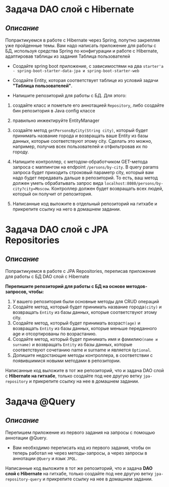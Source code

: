 # **Задача DAO слой c Hibernate**
## *Описание*
Попрактикуемся в работе с Hibernate через Spring, попутно закрепляя уже пройденные темы. Вам надо написать приложение для работы с БД, используя средства Spring по конфигурации и работе с Hibernate, адаптировав таблицы из задания Таблица пользователей

* Создайте spring boot приложение, с зависимостями на два ```starter'а - spring-boot-starter-data-jpa и spring-boot-starter-web```

* Создайте Entity, которая соответствует таблице из условий задачи **"Таблица пользователей"**.

* Напишите репозиторий для работы с БД. Для этого:

1. создайте класс и пометьте его аннотацией ```Repository```, либо создайте бин репозитория в Java config классе
2. правильно инжектируйте EntityManager
3. создайте метод ```getPersonsByCity(String city)```, который будет принимать название города и возвращать ваше Entity из базы данных, которые соответствуют этому city. Сделать это можно, например, получив всех пользователей и отфильтровав их по городу.
4. Напишите контроллер, с методом-обработчиком GET-метода запроса с маппингом на endpoint ```/persons/by-city```. В query params запроса будет приходить строковый параметр city, который вам надо будет передавать дальше в репозиторий. То есть, ваш метод должен уметь обрабатывать запрос вида ```localhost:8080/persons/by-city?city=Moscow```. Контроллер должен будет возвращать всех людей, который он получит от репозитория.

5. Написанные код выложите в отдельный репозиторий на гитхабе и прикрепите ссылку на него в домашнем задании.


# **Задача DAO слой c JPA Repositories**
## *Описание*
Попрактикуемся в работе с JPA Repositories, переписав приложение для работы с БД DAO слой c Hibernate

**Перепишите репозиторий для работы с БД на основе методов-запросов, чтобы:**
1. У вашего репозитория были основные методы для CRUD операций
2. Cоздайте метод, который будет принимать название города```(city)``` и возвращать ```Entity``` из базы данных, которые соответствуют этому city.
3. Cоздайте метод, который будет принимать возраст```(age)``` и возвращать ```Entity``` из базы данных, которые меньше переданного age и отсортированы по возрастанию.
4. Cоздайте метод, который будет принимать имя и фамилию```(name и surname)``` и возвращать ```Entity``` из базы данных, которые соответствуют сочетанию name и surname и является ```Optional```.
5. Допишите недостающие методы контроллера, в соответствии с появившимися новыми методами в репозитории.

Написанные код выложите в тот же репозиторий, что и задача DAO слой c **Hibernate на гитхабe**, только создайте под нее другую ветку ```jpa-repository``` и прикрепите ссылку на нее в домашнем задании.

# **Задача @Query**
## *Описание*
Перепишем приложение из первого задания на запросы с помощью аннотации @Query.

* Вам необходимо переписать код из первого задания, чтобы он теперь работал не через методы-запросы, а через запросы в аннотации ```@Query``` и язык ```JPQL```.

Написанные код выложите в тот же репозиторий, что и задача **DAO слой c Hibernate** на гитхабe, только создайте под нее другую ветку ```jpa-repository-query``` и прикрепите ссылку на нее в домашнем задании.